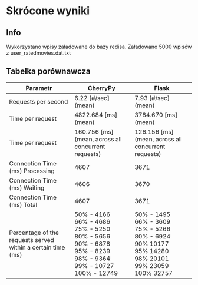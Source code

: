 

# Skrócone wyniki

## Info
Wykorzystano wpisy załadowane do bazy redisa. Załadowano 5000 wpisów z user_ratedmovies.dat.txt

## Tabelka porównawcza

| Parametr | CherryPy | Flask |
| -------- | -------- | ----- |
| Requests per second | 6.22 [#/sec] (mean) | 7.93 [#/sec] (mean) |
| Time per request | 4822.684 [ms] (mean) | 3784.670 [ms] (mean) |
| Time per request | 160.756 [ms] (mean, across all concurrent requests) | 126.156 [ms] (mean, across all concurrent requests) |
| Connection Time (ms) Processing| 4607| 3671 |
| Connection Time (ms) Waiting| 4606 | 3670 |
| Connection Time (ms) Total| 4607 |3671  |
| Percentage of the requests served within a certain time (ms) |50% -  4166<br/>  66% -  4686<br/>  75% -  5250<br/>  80% -  5656<br/>  90% -  6878<br/>  95% -  8239<br/>  98% -  9364<br/>  99% - 10727<br/> 100% - 12749| 50% - 1495<br/>  66% - 3609<br/>  75% - 5266<br/>  80% - 6924<br/>  90%  10177<br/>  95%  14280<br/>  98%  20101<br/>  99%  23059<br/> 100%  32757|
